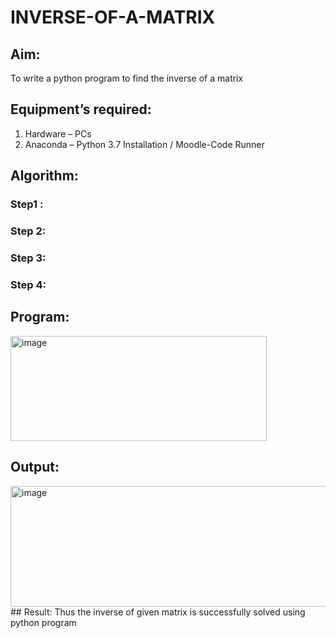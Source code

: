 # INVERSE-OF-A-MATRIX
## Aim:
To write a python program to find the inverse of a matrix
## Equipment’s required:
1. 	Hardware – PCs
2. 	Anaconda – Python 3.7 Installation / Moodle-Code Runner
## Algorithm:
### Step1 : 
### Step 2: 
### Step 3: 
### Step 4: 

## Program:

<img width="410" height="168" alt="image" src="https://github.com/user-attachments/assets/ca1df497-7eff-4a7c-9047-509ab8726fac" />

## Output:
<img width="957" height="193" alt="image" src="https://github.com/user-attachments/assets/0cd95e21-926c-422c-ade0-c652a2d055ea" />
## Result:
Thus the inverse of given matrix is successfully solved using python program

